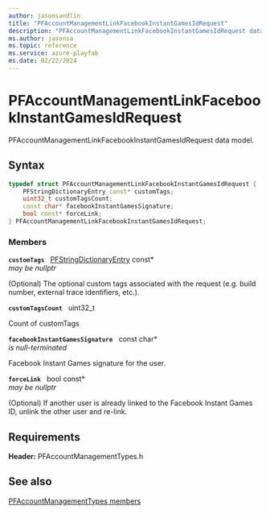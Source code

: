 ```yaml
---
author: jasonsandlin
title: "PFAccountManagementLinkFacebookInstantGamesIdRequest"
description: "PFAccountManagementLinkFacebookInstantGamesIdRequest data model."
ms.author: jasonsa
ms.topic: reference
ms.service: azure-playfab
ms.date: 02/22/2024
---
```


# PFAccountManagementLinkFacebookInstantGamesIdRequest  

PFAccountManagementLinkFacebookInstantGamesIdRequest data model.  

## Syntax  
  
```cpp
typedef struct PFAccountManagementLinkFacebookInstantGamesIdRequest {  
    PFStringDictionaryEntry const* customTags;  
    uint32_t customTagsCount;  
    const char* facebookInstantGamesSignature;  
    bool const* forceLink;  
} PFAccountManagementLinkFacebookInstantGamesIdRequest;  
```
  
### Members  
  
**`customTags`** &nbsp; [PFStringDictionaryEntry](../../pftypes/structs/pfstringdictionaryentry.md) const*  
*may be nullptr*  
  
(Optional) The optional custom tags associated with the request (e.g. build number, external trace identifiers, etc.).
  
**`customTagsCount`** &nbsp; uint32_t  
  
Count of customTags
  
**`facebookInstantGamesSignature`** &nbsp; const char*  
*is null-terminated*  
  
Facebook Instant Games signature for the user.
  
**`forceLink`** &nbsp; bool const*  
*may be nullptr*  
  
(Optional) If another user is already linked to the Facebook Instant Games ID, unlink the other user and re-link.
  
  
## Requirements  
  
**Header:** PFAccountManagementTypes.h
  
## See also  
[PFAccountManagementTypes members](../pfaccountmanagementtypes_members.md)  

  
  
